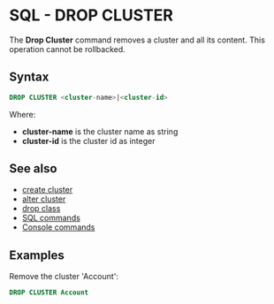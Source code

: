 # SQL - DROP CLUSTER

The **Drop Cluster** command removes a cluster and all its content. This operation cannot be rollbacked.

## Syntax

```sql
DROP CLUSTER <cluster-name>|<cluster-id>
```

Where:
- **cluster-name** is the cluster name as string
- **cluster-id** is the cluster id as integer

## See also
- [create cluster](SQL-Create-Cluster.md)
- [alter cluster](SQL-Alter-Cluster.md)
- [drop class](SQL-Drop-Class.md)
- [SQL commands](SQL.md)
- [Console commands](Console-Commands.md)

## Examples

Remove the cluster 'Account':
```sql
DROP CLUSTER Account
```

